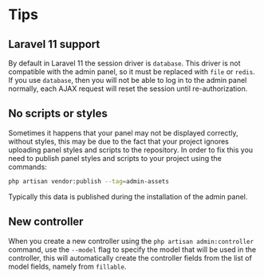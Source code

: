 # Tips

## Laravel 11 support
By default in Laravel 11 the session driver is `database`.
This driver is not compatible with the admin panel, so it must be replaced with `file` or `redis`.
If you use `database`, then you will not be able to log in to the admin panel normally, 
each AJAX request will reset the session until re-authorization.

## No scripts or styles
Sometimes it happens that your panel may not be displayed correctly, without styles, this may be due to the fact that your project ignores uploading panel styles and scripts to the repository.
In order to fix this you need to publish panel styles and scripts to your project using the commands: 
```Bash
php artisan vendor:publish --tag=admin-assets
```
Typically this data is published during the installation of the admin panel.

## New controller
When you create a new controller using the `php artisan admin:controller` command, use the `--model` flag to specify the model that will be used in the controller, this will automatically create the controller fields from the list of model fields, namely from `fillable`.
